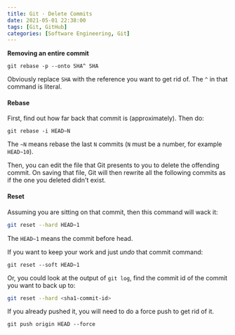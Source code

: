 ```yaml
---
title: Git · Delete Commits
date: 2021-05-01 22:38:00
tags: [Git, GitHub]
categories: [Software Engineering, Git]
---
```


**Removing an entire commit**

```shell
git rebase -p --onto SHA^ SHA
```

Obviously replace `SHA` with the reference you want to get rid of. The `^` in that command is literal.

<!-- more -->

#### Rebase

First, find out how far back that commit is (approximately). Then do:

```shell
git rebase -i HEAD~N
```

The `~N` means rebase the last `N` commits (`N` must be a number, for example `HEAD~10`).

Then, you can edit the file that Git presents to you to delete the offending commit. On saving that file, Git will then rewrite all the following commits as if the one you deleted didn't exist.

#### Reset

Assuming you are sitting on that commit, then this command will wack it:

```sh
git reset --hard HEAD~1
```

The `HEAD~1` means the commit before head.

If you want to keep your work and just *undo* that commit command:

```shell
git reset --soft HEAD~1
```

Or, you could look at the output of `git log`, find the commit id of the commit you want to back up to:

```sh
git reset --hard <sha1-commit-id>
```

If you already pushed it, you will need to do a force push to get rid of it.

```shell
git push origin HEAD --force
```
